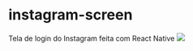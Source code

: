 # instagram-screen
Tela de login do Instagram feita com React Native
<img src="https://github.com/ViniciusPRO20/instagram-screen/assets/115045547/65f03ef7-ba69-42f6-ad2f-18055b3cae64"/>
